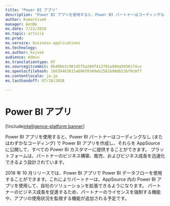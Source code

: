 ```yaml
---
title: "Power BI アプリ"
description: "Power BI アプリを使用すると、Power BI パートナーはコーディングなし (またはわずかなコーディング) で Power BI アプリを作成し、それらを AppSource に公開して、すべての Power BI カスタマーに提供することができます"
author: KumarVivek
manager: AnnBe
ms.date: 7/22/2018
ms.topic: article
ms.prod: 
ms.service: business-applications
ms.technology: 
ms.author: kvivek
audience: Admin
ms.translationtype: HT
ms.sourcegitcommit: 0b40bb3c98145f5a260f412701a884a5936174ce
ms.openlocfilehash: 16639463615a696f0349eb2561b90d613bf0c0f7
ms.contentlocale: ja-jp
ms.lasthandoff: 07/18/2018

---
```


# <a name="power-bi-apps"></a>Power BI アプリ

[!include[intelligence-platform banner](../../includes/intelligence-platform.md)]



Power BI アプリを使用すると、Power BI パートナーはコーディングなし (またはわずかなコーディング) で Power BI アプリを作成し、それらを AppSource に公開して、すべての Power BI カスタマーに提供することができます。 プラットフォームは、パートナーのビジネス構築、販売、およびビジネス成長を迅速化できるよう設計されています。

2018 年 10 月リリースでは、Power BI アプリで Power BI データフローを使用することができます。これによりパートナーは、AppSource 内の Power BI アプリを使用して、自社のソリューションを拡張できるようになります。 パートナーのビジネス成長を促進するため、パートナーのライセンスを強制する機能や、アプリの使用状況を監視する機能が追加される予定です。

